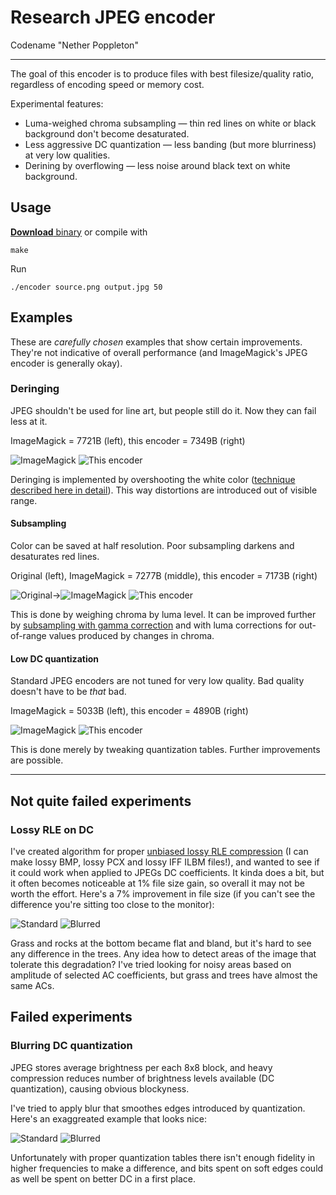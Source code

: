 # Research JPEG encoder

Codename "Nether Poppleton"

----

The goal of this encoder is to produce files with best filesize/quality ratio, regardless of encoding speed or memory cost.

Experimental features:

* Luma-weighed chroma subsampling — thin red lines on white or black background don't become desaturated.
* Less aggressive DC quantization — less banding (but more blurriness) at very low qualities.
* Derining by overflowing — less noise around black text on white background.

## Usage

[**Download** binary](https://github.com/pornel/jpeg-compressor/releases) or compile with

    make

Run

    ./encoder source.png output.jpg 50

## Examples

These are *carefully chosen* examples that show certain improvements. They're not indicative of overall performance (and ImageMagick's JPEG encoder is generally okay).

### Deringing

JPEG shouldn't be used for line art, but people still do it. Now they can fail less at it.

ImageMagick = 7721B (left), this encoder = 7349B (right)

![ImageMagick](examples/compiling.png-11-im.jpg) ![This encoder](examples/compiling.png-8-wq.jpg)

Deringing is implemented by overshooting the white color ([technique described here in detail](https://pornel.net/deringing)). This way distortions are introduced out of visible range.

#### Subsampling

Color can be saved at half resolution. Poor subsampling darkens and desaturates red lines.

Original (left), ImageMagick = 7277B (middle), this encoder = 7173B (right)

![Original](examples/ship.png)→![ImageMagick](examples/ship.png-36-im.jpg) ![This encoder](examples/ship.png-30-wq.jpg)

This is done by weighing chroma by luma level. It can be improved further by [subsampling with gamma correction](https://github.com/mozilla/mozjpeg/issues/193) and with luma corrections for out-of-range values produced by changes in chroma.

#### Low DC quantization

Standard JPEG encoders are not tuned for very low quality. Bad quality doesn't have to be *that* bad.

ImageMagick = 5033B (left), this encoder = 4890B (right)

![ImageMagick](examples/kodim19small.png-10-im.jpg) ![This encoder](examples/kodim19small.png-8-wq.jpg)

This is done merely by tweaking quantization tables. Further improvements are possible.

----

## Not quite failed experiments

### Lossy RLE on DC

I've created algorithm for proper [unbiased lossy RLE compression](https://github.com/pornel/mediancut-posterizer/tree/rle) (I can make lossy BMP, lossy PCX and lossy IFF ILBM files!), and wanted to see if it could work when applied to JPEGs DC coefficients. It kinda does a bit, but it often becomes noticeable at 1% file size gain, so overall it may not be worth the effort. Here's a 7% improvement in file size (if you can't see the difference you're sitting too close to the monitor):

![Standard](examples/parkrun-no-rle.jpg) ![Blurred](examples/parkrun-rle.jpg)

Grass and rocks at the bottom became flat and bland, but it's hard to see any difference in the trees. Any idea how to detect areas of the image that tolerate this degradation? I've tried looking for noisy areas based on amplitude of selected AC coefficients, but grass and trees have almost the same ACs.


## Failed experiments

### Blurring DC quantization

JPEG stores average brightness per each 8x8 block, and heavy compression reduces number of brightness levels available (DC quantization), causing obvious blockyness.

I've tried to apply blur that smoothes edges introduced by quantization. Here's an exaggreated example that looks nice:

![Standard](examples/dcquant-no-blur.jpg) ![Blurred](examples/dcquant-blur.jpg)

Unfortunately with proper quantization tables there isn't enough fidelity in higher frequencies to make a difference, and bits spent on soft edges could as well be spent on better DC in a first place.
